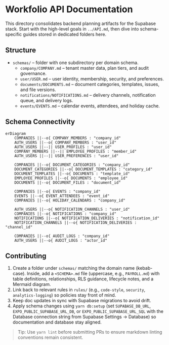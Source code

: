 # Workfolio API Documentation

This directory consolidates backend planning artifacts for the Supabase stack. Start with the high-level goals in `../API.md`, then dive into schema-specific guides stored in dedicated folders here.

## Structure
- `schemas/` – folder with one subdirectory per domain schema.
  - `company/COMPANY.md` – tenant master data, plan tiers, and audit governance.
  - `user/USER.md` – user identity, membership, security, and preferences.
  - `documents/DOCUMENTS.md` – document categories, templates, issues, and file versions.
  - `notifications/NOTIFICATIONS.md` – delivery channels, notification queue, and delivery logs.
  - `events/EVENTS.md` – calendar events, attendees, and holiday cache.

## Schema Connectivity
```mermaid
erDiagram
    COMPANIES ||--o{ COMPANY_MEMBERS : "company_id"
    AUTH_USERS ||--o{ COMPANY_MEMBERS : "user_id"
    AUTH_USERS ||--|| USER_PROFILES : "user_id"
    COMPANY_MEMBERS ||--|| EMPLOYEE_PROFILES : "member_id"
    AUTH_USERS ||--|| USER_PREFERENCES : "user_id"

    COMPANIES ||--o{ DOCUMENT_CATEGORIES : "company_id"
    DOCUMENT_CATEGORIES ||--o{ DOCUMENT_TEMPLATES : "category_id"
    DOCUMENT_TEMPLATES ||--o{ DOCUMENTS : "template_id"
    EMPLOYEE_PROFILES ||--o{ DOCUMENTS : "employee_id"
    DOCUMENTS ||--o{ DOCUMENT_FILES : "document_id"

    COMPANIES ||--o{ EVENTS : "company_id"
    EVENTS ||--o{ EVENT_ATTENDEES : "event_id"
    COMPANIES ||--o{ HOLIDAY_CALENDARS : "company_id"

    AUTH_USERS ||--o{ NOTIFICATION_CHANNELS : "user_id"
    COMPANIES ||--o{ NOTIFICATIONS : "company_id"
    NOTIFICATIONS ||--o{ NOTIFICATION_DELIVERIES : "notification_id"
    NOTIFICATION_CHANNELS ||--o{ NOTIFICATION_DELIVERIES : "channel_id"

    COMPANIES ||--o{ AUDIT_LOGS : "company_id"
    AUTH_USERS ||--o{ AUDIT_LOGS : "actor_id"
```

## Contributing
1. Create a folder under `schemas/` matching the domain name (kebab-case). Inside, add a `<SCHEMA>.md` file (uppercase, e.g., `PAYROLL.md`) with table definitions, relationships, RLS guidance, lifecycle notes, and a Mermaid diagram.
2. Link back to relevant rules in `rules/` (e.g., `code-style`, `security`, `analytics-logging`) so policies stay front of mind.
3. Keep doc updates in sync with Supabase migrations to avoid drift.
4. Apply schema changes using `yarn db:setup` (set `SUPABASE_DB_URL`, `EXPO_PUBLIC_SUPABASE_URL_DB`, or `EXPO_PUBLIC_SUPABASE_URL_SQL` with the Database connection string from Supabase Settings → Database) so documentation and database stay aligned.

> Tip: Use `yarn lint` before submitting PRs to ensure markdown linting conventions remain consistent.
